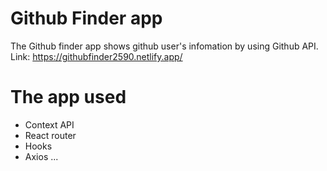 # Github Finder app

The Github finder app shows github user's infomation by using Github API.
Link: https://githubfinder2590.netlify.app/


# The app used
- Context API
- React router
- Hooks
- Axios
...

